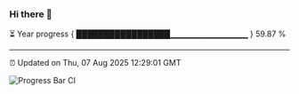 ### Hi there 👋

⏳ Year progress { █████████████████▁▁▁▁▁▁▁▁▁▁▁▁▁ } 59.87 %

---

⏰ Updated on Thu, 07 Aug 2025 12:29:01 GMT

![Progress Bar CI](https://github.com/code-lakshay/GitHub-Actions-Demo/workflows/Progress%20Bar%20CI/badge.svg)
